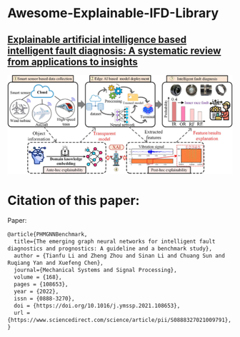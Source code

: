 # Awesome-Explainable-IFD-Library
## [Explainable artificial intelligence based intelligent fault diagnosis: A systematic review from applications to insights](https://www.sciencedirect.com/science/article/pii/S0888327021009791)
![XIFD framework](https://github.com/HazeDT/Awesome-Explainable-IFD-Library/blob/main/XIFD.jpg)


# Citation of this paper:
Paper:
```
@article{PHMGNNBenchmark,
  title={The emerging graph neural networks for intelligent fault diagnostics and prognostics: A guideline and a benchmark study},
  author = {Tianfu Li and Zheng Zhou and Sinan Li and Chuang Sun and Ruqiang Yan and Xuefeng Chen},
  journal={Mechanical Systems and Signal Processing},
  volume = {168},
  pages = {108653},
  year = {2022},
  issn = {0888-3270},
  doi = {https://doi.org/10.1016/j.ymssp.2021.108653},
  url = {https://www.sciencedirect.com/science/article/pii/S0888327021009791},
}
```
